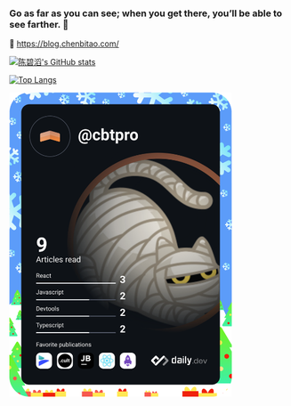 ### Go as far as you can see; when you get there, you’ll be able to see farther. :rocket:

:link: https://blog.chenbitao.com/

[![陈碧滔's GitHub stats](https://github-readme-stats.vercel.app/api?username=cbtpro&count_private=true&show_icons=true&layout=compact)](https://github.com/anuraghazra/github-readme-stats)



[![Top Langs](https://github-readme-stats.vercel.app/api/top-langs/?username=cbtpro&layout=compact)](https://github.com/anuraghazra/github-readme-stats)

<a href="https://app.daily.dev/cbtpro"><img src="https://github.com/cbtpro/cbtpro/blob/main/devcard.svg" width="400" alt="peter chen's Dev Card"/></a>
